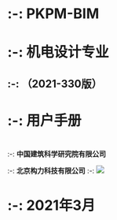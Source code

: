 

# :-: **PKPM-BIM**


# :-: **机电设计专业**

## :-: （2021-330版）

# :-: **用户手册**

# 

# 

# 

:-: **中国建筑科学研究院有限公司**

:-: **北京构力科技有限公司**
:-: ![](images/1.png)


# :-: 2021年3月


# 
